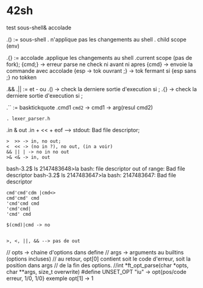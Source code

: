 # 42sh

test sous-shell& accolade

 .() := sous-shell
	. n'applique pas les changements au shell
	. child scope (env)

 .{} := accolade
 	.applique les changements au shell
	.current scope (pas de fork);
	{cmd;} -> erreur parse ne check ni avant ni apres
	{cmd} -> envoie la commande avec accolade
	{esp -> tok ouvrant
	;} -> tok fermant
	si {esp sans ;} no tokken

 .&& .|| := et - ou
 	.() -> check la derniere sortie d'execution si ;
	.{} -> check la derniere sortie d'execution si ;

 .`` := basktickquote
	.cmd1 `cmd2` -> cmd1 -> arg(resul cmd2)

	. lexer_parser.h

 .in & out
	.in + << + eof --> stdout: Bad file descriptor;

	>  >> -> in, no out;
	<  << -> (no in ?), no out, (in a voir)
	&& || | -> no in no out
	>& <& -> in, out

bash-3.2$ ls 2147483648>la
bash: file descriptor out of range: Bad file descriptor
bash-3.2$ ls 2147483647>la
bash: 2147483647: Bad file descriptor


	cmd'cmd'cdm |cmd<>
	cmd'cmd' cmd
	'cmd'cmd cmd
	'cmd'cmd|
	'cmd' cmd

	$(cmd)|cmd -> no


	>, <, ||, && --> pas de out
  // opts -> chaine d'options dans define
  // args -> arguments au builtins (options incluses)
  // au retour, opt[0] contient soit le code d'erreur, soit la position dans args
  // de la fin des options.
  //int *ft_opt_parse(char *opts, char **args, size_t overwrite)
  #define UNSET_OPT "iu" -> opt{pos/code erreur, 1/0, 1/0}
   exemple opt[1] -> 1

